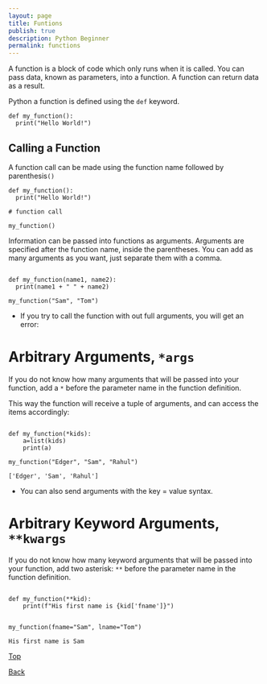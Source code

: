```yaml
---
layout: page
title: Funtions
publish: true
description: Python Beginner
permalink: functions
---
```


A function is a block of code which only runs when it is called. You can pass data, known as parameters, into a function. A function can return data as a result.

Python a function is defined using the `def` keyword.

```python3
def my_function():
  print("Hello World!")
```

## Calling a Function

A function call can be made using the function name followed by parenthesis`()`

```python3
def my_function():
  print("Hello World!")

# function call

my_function()
```

Information can be passed into functions as arguments. Arguments are specified after the function name, inside the parentheses. You can add as many arguments as you want, just separate them with a comma.

```python3

def my_function(name1, name2):
  print(name1 + " " + name2)

my_function("Sam", "Tom")

```

- If you try to call the function with out full arguments, you will get an error:

# Arbitrary Arguments, `*args`

If you do not know how many arguments that will be passed into your function, add a `*` before the parameter name in the function definition.

This way the function will receive a tuple of arguments, and can access the items accordingly:

```python3

def my_function(*kids):
	a=list(kids)
	print(a)

my_function("Edger", "Sam", "Rahul")

['Edger', 'Sam', 'Rahul']

```

- You can also send arguments with the key = value syntax.

# Arbitrary Keyword Arguments, `**kwargs`

If you do not know how many keyword arguments that will be passed into your function, add two asterisk: `**` before the parameter name in the function definition.

```python3

def my_function(**kid):
    print(f"His first name is {kid['fname']}")


my_function(fname="Sam", lname="Tom")

His first name is Sam

```

[Top](#)

[Back](/contents)
